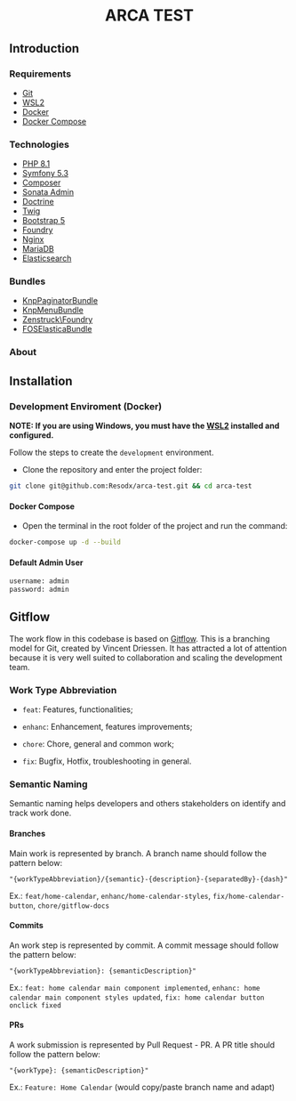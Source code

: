 <h1  align="center">ARCA TEST</h1>

## Introduction
### Requirements
- [Git](https://git-scm.com/)
- [WSL2](https://docs.microsoft.com/en-us/windows/wsl/install-win10)
- [Docker](https://www.docker.com/)
- [Docker Compose](https://docs.docker.com/compose/)
### Technologies
- [PHP 8.1](https://www.php.net/releases/8.1/en.php)
- [Symfony 5.3](https://symfony.com/doc/current/index.html)
- [Composer](https://getcomposer.org/)
- [Sonata Admin](https://sonata-project.org/)
- [Doctrine](https://www.doctrine-project.org/)
- [Twig](https://twig.symfony.com/)
- [Bootstrap 5](https://getbootstrap.com/)
- [Foundry](https://github.com/zenstruck/foundry)
- [Nginx](https://www.nginx.com/)
- [MariaDB](https://mariadb.org/)
- [Elasticsearch](https://www.elastic.co/pt/elasticsearch/)

### Bundles
- [KnpPaginatorBundle](https://github.com/KnpLabs/KnpPaginatorBundle)
- [KnpMenuBundle](https://github.com/KnpLabs/KnpMenuBundle)
- [Zenstruck\Foundry](https://github.com/zenstruck/foundry)
- [FOSElasticaBundle](https://github.com/FriendsOfSymfony/FOSElasticaBundle)
### About


## Installation

### Development Enviroment (Docker)

**NOTE: If you are using Windows, you must have the [WSL2](https://docs.microsoft.com/en-us/windows/wsl/install-win10) installed and configured.**

Follow the steps to create the ``development`` environment.

- Clone the repository and enter the project folder:
```sh
git clone git@github.com:Resodx/arca-test.git && cd arca-test
```

#### Docker Compose
- Open the terminal in the root folder of the project and run the command:
```sh
docker-compose up -d --build
```

#### Default Admin User
```sh
username: admin
password: admin
```

## Gitflow

  

The work flow in this codebase is based on [Gitflow](https://datasift.github.io/gitflow/IntroducingGitFlow.html). This is a branching model for Git, created by Vincent Driessen. It has attracted a lot of attention because it is very well suited to collaboration and scaling the development team.

  

### Work Type Abbreviation

-  `feat`: Features, functionalities;

-  `enhanc`: Enhancement, features improvements;

-  `chore`: Chore, general and common work;

-  `fix`: Bugfix, Hotfix, troubleshooting in general.

  

### Semantic Naming

Semantic naming helps developers and others stakeholders on identify and track work done.

  

#### Branches

Main work is represented by branch. A branch name should follow the pattern below:

  

`"{workTypeAbbreviation}/{semantic}-{description}-{separatedBy}-{dash}"`

  

Ex.: `feat/home-calendar`, `enhanc/home-calendar-styles`, `fix/home-calendar-button`, `chore/gitflow-docs`

  

#### Commits

An work step is represented by commit. A commit message should follow the pattern below:

  

`"{workTypeAbbreviation}: {semanticDescription}"`

  

Ex.: `feat: home calendar main component implemented`, `enhanc: home calendar main component styles updated`, `fix: home calendar button onclick fixed`

  

#### PRs

A work submission is represented by Pull Request - PR. A PR title should follow the pattern below:

  

`"{workType}: {semanticDescription}"`

  

Ex.: `Feature: Home Calendar` (would copy/paste branch name and adapt)
